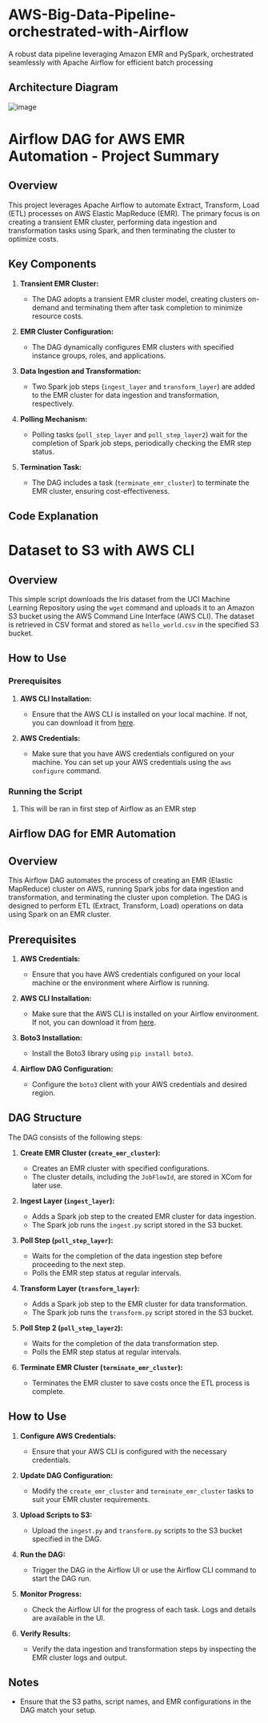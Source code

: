 # AWS-Big-Data-Pipeline-orchestrated-with-Airflow
A robust data pipeline leveraging Amazon EMR and PySpark, orchestrated seamlessly with Apache Airflow for efficient batch processing

## Architecture Diagram
![image](https://github.com/jashshah-dev/AWS-Big-Data-Pipeline-orchestrated-with-Airflow/assets/132673402/7d79d182-d653-452a-a6f2-0ecd5698ae72)

# Airflow DAG for AWS EMR Automation - Project Summary

## Overview

This project leverages Apache Airflow to automate Extract, Transform, Load (ETL) processes on AWS Elastic MapReduce (EMR). The primary focus is on creating a transient EMR cluster, performing data ingestion and transformation tasks using Spark, and then terminating the cluster to optimize costs.

## Key Components

1. **Transient EMR Cluster:**
   - The DAG adopts a transient EMR cluster model, creating clusters on-demand and terminating them after task completion to minimize resource costs.

2. **EMR Cluster Configuration:**
   - The DAG dynamically configures EMR clusters with specified instance groups, roles, and applications.

3. **Data Ingestion and Transformation:**
   - Two Spark job steps (`ingest_layer` and `transform_layer`) are added to the EMR cluster for data ingestion and transformation, respectively.

4. **Polling Mechanism:**
   - Polling tasks (`poll_step_layer` and `poll_step_layer2`) wait for the completion of Spark job steps, periodically checking the EMR step status.

5. **Termination Task:**
   - The DAG includes a task (`terminate_emr_cluster`) to terminate the EMR cluster, ensuring cost-effectiveness.

## Code Explanation

 # Dataset to S3 with AWS CLI

## Overview

This simple script downloads the Iris dataset from the UCI Machine Learning Repository using the `wget` command and uploads it to an Amazon S3 bucket using the AWS Command Line Interface (AWS CLI). The dataset is retrieved in CSV format and stored as `hello_world.csv` in the specified S3 bucket.

## How to Use

### Prerequisites

1. **AWS CLI Installation:**
   - Ensure that the AWS CLI is installed on your local machine. If not, you can download it from [here](https://aws.amazon.com/cli/).

2. **AWS Credentials:**
   - Make sure that you have AWS credentials configured on your machine. You can set up your AWS credentials using the `aws configure` command.

### Running the Script

1. This will be ran in first step of Airflow as an EMR step

##  Airflow DAG for EMR Automation

## Overview

This Airflow DAG automates the process of creating an EMR (Elastic MapReduce) cluster on AWS, running Spark jobs for data ingestion and transformation, and terminating the cluster upon completion. The DAG is designed to perform ETL (Extract, Transform, Load) operations on data using Spark on an EMR cluster.

## Prerequisites

1. **AWS Credentials:**
   - Ensure that you have AWS credentials configured on your local machine or the environment where Airflow is running.

2. **AWS CLI Installation:**
   - Make sure that the AWS CLI is installed on your Airflow environment. If not, you can download it from [here](https://aws.amazon.com/cli/).

3. **Boto3 Installation:**
   - Install the Boto3 library using `pip install boto3`.

4. **Airflow DAG Configuration:**
   - Configure the `boto3` client with your AWS credentials and desired region.

## DAG Structure

The DAG consists of the following steps:

1. **Create EMR Cluster (`create_emr_cluster`):**
   - Creates an EMR cluster with specified configurations.
   - The cluster details, including the `JobFlowId`, are stored in XCom for later use.

2. **Ingest Layer (`ingest_layer`):**
   - Adds a Spark job step to the created EMR cluster for data ingestion.
   - The Spark job runs the `ingest.py` script stored in the S3 bucket.

3. **Poll Step (`poll_step_layer`):**
   - Waits for the completion of the data ingestion step before proceeding to the next step.
   - Polls the EMR step status at regular intervals.

4. **Transform Layer (`transform_layer`):**
   - Adds a Spark job step to the EMR cluster for data transformation.
   - The Spark job runs the `transform.py` script stored in the S3 bucket.

5. **Poll Step 2 (`poll_step_layer2`):**
   - Waits for the completion of the data transformation step.
   - Polls the EMR step status at regular intervals.

6. **Terminate EMR Cluster (`terminate_emr_cluster`):**
   - Terminates the EMR cluster to save costs once the ETL process is complete.

## How to Use

1. **Configure AWS Credentials:**
   - Ensure that your AWS CLI is configured with the necessary credentials.

2. **Update DAG Configuration:**
   - Modify the `create_emr_cluster` and `terminate_emr_cluster` tasks to suit your EMR cluster requirements.

3. **Upload Scripts to S3:**
   - Upload the `ingest.py` and `transform.py` scripts to the S3 bucket specified in the DAG.

4. **Run the DAG:**
   - Trigger the DAG in the Airflow UI or use the Airflow CLI command to start the DAG run.

5. **Monitor Progress:**
   - Check the Airflow UI for the progress of each task. Logs and details are available in the UI.

6. **Verify Results:**
   - Verify the data ingestion and transformation steps by inspecting the EMR cluster logs and output.

## Notes

- Ensure that the S3 paths, script names, and EMR configurations in the DAG match your setup.




